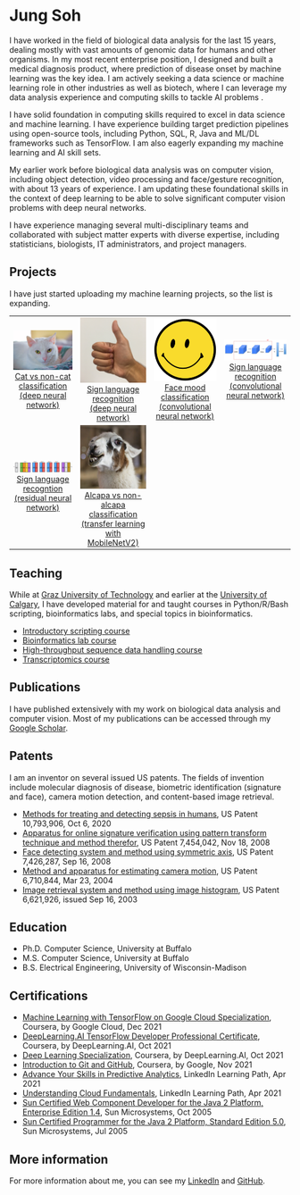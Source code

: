 # Jung Soh

I have worked in the field of biological data analysis for the last 15 years, dealing mostly with vast amounts of genomic data for humans and other organisms. In my most recent enterprise position, I designed and built a medical diagnosis product, where prediction of disease onset by machine learning was the key idea. I am actively seeking a data science or machine learning role in other industries as well as biotech, where I can leverage my data analysis experience and computing skills to tackle AI problems .

I have solid foundation in computing skills required to excel in data science and machine learning. I have experience building target prediction pipelines using open-source tools, including Python, SQL, R, Java and ML/DL frameworks such as TensorFlow. I am also eagerly expanding my machine learning and AI skill sets.

My earlier work before biological data analysis was on computer vision, including object detection, video processing and face/gesture recognition, with about 13 years of experience. I am updating these foundational skills in the context of deep learning to be able to solve significant computer vision problems with deep neural networks.

I have experience managing several multi-disciplinary teams and collaborated with subject matter experts with diverse expertise, including statisticians, biologists, IT administrators, and project managers.

## Projects
I have just started uploading my machine learning projects, so the list is expanding.

<table>
  <tr align='center'>
    <td>
      <a href='https://jungsoh.github.io/dnn-cat-vs-noncat-classification'>
        <img src='images/white_cat.jpg' width=160><br>Cat vs non-cat classification<br>(deep neural network)</a>
    </td>
    <td>
      <a href='https://jungsoh.github.io/dnn-sign-language-recognition'>
        <img src='images/thumbs_up.jpg' width=120><br>Sign language recognition<br>(deep neural network)</a>
    </td>
    <td>
      <a href='https://jungsoh.github.io/cnn-face-mood-classification'>
        <img src='images/smiley.png' width=120><br>Face mood classification<br>(convolutional neural network)</a>
    </td>
    <td>
      <a href='https://jungsoh.github.io/cnn-sign-language-recognition'>
      <img src='images/cnn_sign_lang.png' width=200><br>Sign language recognition<br>(convolutional neural network)</a>
    </td>
  </tr>
  <tr align='center'>
    <td>
      <a href='https://jungsoh.github.io/resnet-sign-language-recognition'>
        <img src='images/resnet_kiank.png' width=200><br>Sign language recogntion<br>(residual neural network)</a>
    </td>
    <td>
      <a href='https://jungsoh.github.io/tl-mobilenetv2-alpaca-vs-nonalpaca-classification'>
        <img src='images/alpaca.png' width=120><br>Alcapa vs non-alcapa classification<br>(transfer learning with MobileNetV2)</a>
    </td>
    <td>
    </td>
    <td>
    </td>
  </tr>
</table>

## Teaching
  
While at [Graz University of Technology](https://tugraz.at/en/home) and earlier at the [University of Calgary](https://ucalgary.ca), I have developed material for and taught courses in Python/R/Bash scripting, bioinformatics labs, and special topics in bioinformatics.

- [Introductory scripting course](https://jungsoh.github.io/intro-scripting-course)
- [Bioinformatics lab course](https://jungsoh.github.io/bioinformatics-lab-course)
- [High-throughput sequence data handling course](https://jungsoh.github.io/high-throughput-sequence-data-handling-course)
- [Transcriptomics course](https://jungsoh.github.io/transcriptomics-course)

## Publications
I have published extensively with my work on biological data analysis and computer vision. Most of my publications can be accessed through my [Google Scholar](https://scholar.google.ca/citations?user=52h5BqQAAAAJ&hl=en).

## Patents
I am an inventor on several issued US patents. The fields of invention include molecular diagnosis of disease, biometric identification (signature and face), camera motion detection, and content-based image retrieval.

- [Methods for treating and detecting sepsis in humans](https://patft.uspto.gov/netacgi/nph-Parser?Sect1=PTO1&Sect2=HITOFF&d=PALL&p=1&u=%2Fnetahtml%2FPTO%2Fsrchnum.htm&r=1&f=G&l=50&s1=10793906.PN.&OS=PN/10793906&RS=PN/10793906), US Patent 10,793,906, Oct 6, 2020
- [Apparatus for online signature verification using pattern transform technique and method therefor](https://patft.uspto.gov/netacgi/nph-Parser?Sect1=PTO1&Sect2=HITOFF&d=PALL&p=1&u=%2Fnetahtml%2FPTO%2Fsrchnum.htm&r=1&f=G&l=50&s1=7454042.PN.&OS=PN/7454042&RS=PN/7454042), US Patent 7,454,042, Nov 18, 2008
- [Face detecting system and method using symmetric axis](https://patft.uspto.gov/netacgi/nph-Parser?Sect1=PTO1&Sect2=HITOFF&d=PALL&p=1&u=%2Fnetahtml%2FPTO%2Fsrchnum.htm&r=1&f=G&l=50&s1=7426287.PN.&OS=PN/7426287&RS=PN/7426287), US Patent 7,426,287, Sep 16, 2008
- [Method and apparatus for estimating camera motion](https://patft.uspto.gov/netacgi/nph-Parser?Sect1=PTO1&Sect2=HITOFF&d=PALL&p=1&u=%2Fnetahtml%2FPTO%2Fsrchnum.htm&r=1&f=G&l=50&s1=6710844.PN.&OS=PN/6710844&RS=PN/6710844), US Patent 6,710,844, Mar 23, 2004
- [Image retrieval system and method using image histogram](https://patft.uspto.gov/netacgi/nph-Parser?Sect1=PTO1&Sect2=HITOFF&d=PALL&p=1&u=%2Fnetahtml%2FPTO%2Fsrchnum.htm&r=1&f=G&l=50&s1=6621926.PN.&OS=PN/6621926&RS=PN/6621926), US Patent 6,621,926, issued Sep 16, 2003

## Education
- Ph.D. Computer Science, University at Buffalo
- M.S. Computer Science, University at Buffalo
- B.S. Electrical Engineering, University of Wisconsin-Madison

## Certifications
- [Machine Learning with TensorFlow on Google Cloud Specialization](https://www.coursera.org/account/accomplishments/specialization/certificate/GV5XVN7LY8FQ), Coursera, by Google Cloud, Dec 2021
- [DeepLearning.AI TensorFlow Developer Professional Certificate](https://www.coursera.org/account/accomplishments/specialization/certificate/4Y69NCMCBNW3), Coursera, by DeepLearning.AI, Oct 2021
- [Deep Learning Specialization](https://www.coursera.org/account/accomplishments/specialization/certificate/AVQ6HFNUEJJ8), Coursera, by DeepLearning.AI, Oct 2021
- [Introduction to Git and GitHub](https://www.coursera.org/account/accomplishments/certificate/45VRDQRQJ8WD), Coursera, by Google, Nov 2021
- [Advance Your Skills in Predictive Analytics](certs/predictive_analytics.pdf), LinkedIn Learning Path, Apr 2021
- [Understanding Cloud Fundamentals](certs/cloud_fundamentals.pdf), LinkedIn Learning Path, Apr 2021
- [Sun Certified Web Component Developer for the Java 2 Platform, Enterprise Edition 1.4](certs/scwcd14.pdf), Sun Microsystems, Oct 2005
- [Sun Certified Programmer for the Java 2 Platform, Standard Edition 5.0](certs/scjp50.pdf), Sun Microsystems, Jul 2005

## More information
For more information about me, you can see my [LinkedIn](https://www.linkedin.com/in/jungsoh/) and [GitHub](https://github.com/jungsoh).
